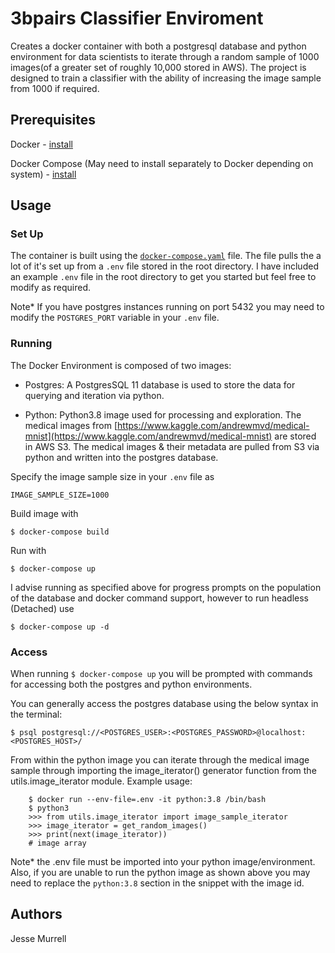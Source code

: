 # 3bpairs Classifier Enviroment

Creates a docker container with both a postgresql database and python environment for data scientists to iterate through a random sample of 1000 images(of a greater set of roughly 10,000 stored in AWS). The project is designed to train a classifier with the ability of increasing the image sample from 1000 if required.


## Prerequisites 

Docker - [install](https://docs.docker.com/get-docker/)

Docker Compose (May need to install separately to Docker depending on system) - [install](https://docs.docker.com/compose/install/)


## Usage

### Set Up
The container is built using the [`docker-compose.yaml`](https://github.com/JesseMurrell/3bpairs/blob/main/docker-compose.yml) file. The file pulls the a lot of it's set up from a `.env` file stored in the root directory. I have included an example `.env` file in the root directory to get you started but feel free to modify as required.

Note* If you have postgres instances running on port 5432 you may need to modify the `POSTGRES_PORT` variable in your `.env` file.


### Running
The Docker Environment is composed of two images:

* Postgres: A PostgresSQL 11 database is used to store the data for querying and iteration via python. 

* Python: Python3.8 image used for processing and exploration. The medical images from [https://www.kaggle.com/andrewmvd/medical-mnist](https://www.kaggle.com/andrewmvd/medical-mnist) are stored in AWS S3. The medical images & their metadata are pulled from S3 via python and written into the postgres database.

Specify the image sample size in your `.env` file as
```
IMAGE_SAMPLE_SIZE=1000
```

Build image with 
```
$ docker-compose build
```
Run with
```
$ docker-compose up
```
I advise running as specified above for progress prompts on the population of the database and docker command support, however to run headless (Detached) use
```
$ docker-compose up -d
```
### Access
When running `$ docker-compose up` you will be prompted with commands for accessing both the postgres and python environments. 

You can generally access the postgres database using the below syntax in the terminal:

```
$ psql postgresql://<POSTGRES_USER>:<POSTGRES_PASSWORD>@localhost:<POSTGRES_HOST>/
```

From within the python image you can iterate through the medical image sample through importing the image_iterator() generator function from the utils.image_iterator module. Example usage:

```
    $ docker run --env-file=.env -it python:3.8 /bin/bash
    $ python3 
    >>> from utils.image_iterator import image_sample_iterator
    >>> image_iterator = get_random_images()
    >>> print(next(image_iterator))
    # image array
```
Note* the .env file must be imported into your python image/environment. Also, if you are unable to run the python image as shown above you may need to replace the `python:3.8` section in the snippet with the image id.



## Authors

Jesse Murrell

